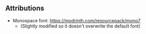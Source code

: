

## Attributions
- Monospace font: https://modrinth.com/resourcepack/mono7
  - (Slightly modified so it doesn't overwrite the default font)